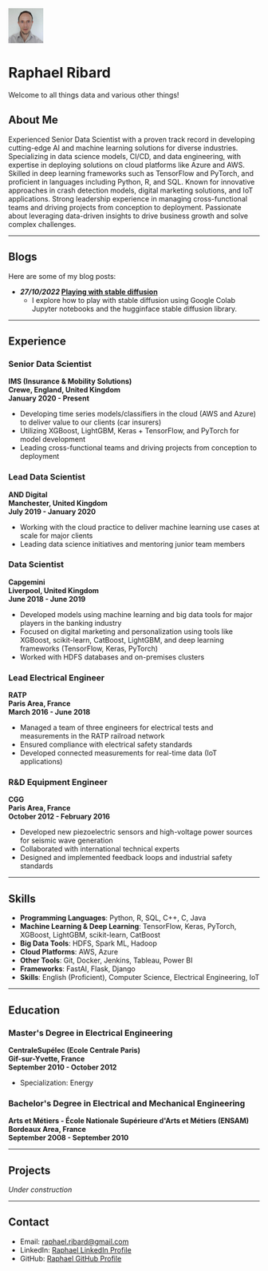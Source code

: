 <img src="linkedin_image.jpg" width="70" height="70" alt="Your Photo Placeholder">

# Raphael Ribard 
Welcome to all things data and various other things!


## About Me
Experienced Senior Data Scientist with a proven track record in developing cutting-edge AI and machine learning solutions for diverse industries. Specializing in data science models, CI/CD, and data engineering, with expertise in deploying solutions on cloud platforms like Azure and AWS. Skilled in deep learning frameworks such as TensorFlow and PyTorch, and proficient in languages including Python, R, and SQL. Known for innovative approaches in crash detection models, digital marketing solutions, and IoT applications. Strong leadership experience in managing cross-functional teams and driving projects from conception to deployment. Passionate about leveraging data-driven insights to drive business growth and solve complex challenges.

---

## Blogs
Here are some of my blog posts:

- **<i>27/10/2022</i> [Playing with stable diffusion](/posts/27102022.md)**
  -  I explore how to play with stable diffusion using Google Colab Jupyter notebooks and the hugginface stable diffusion library. 

---

## Experience

### **Senior Data Scientist**  
**IMS (Insurance & Mobility Solutions)**  
**Crewe, England, United Kingdom**  
**January 2020 - Present**

- Developing time series models/classifiers in the cloud (AWS and Azure) to deliver value to our clients (car insurers)
- Utilizing XGBoost, LightGBM, Keras + TensorFlow, and PyTorch for model development
- Leading cross-functional teams and driving projects from conception to deployment

### **Lead Data Scientist**  
**AND Digital**  
**Manchester, United Kingdom**  
**July 2019 - January 2020**

- Working with the cloud practice to deliver machine learning use cases at scale for major clients
- Leading data science initiatives and mentoring junior team members

### **Data Scientist**  
**Capgemini**  
**Liverpool, United Kingdom**  
**June 2018 - June 2019**

- Developed models using machine learning and big data tools for major players in the banking industry
- Focused on digital marketing and personalization using tools like XGBoost, scikit-learn, CatBoost, LightGBM, and deep learning frameworks (TensorFlow, Keras, PyTorch)
- Worked with HDFS databases and on-premises clusters

### **Lead Electrical Engineer**  
**RATP**  
**Paris Area, France**  
**March 2016 - June 2018**

- Managed a team of three engineers for electrical tests and measurements in the RATP railroad network
- Ensured compliance with electrical safety standards
- Developed connected measurements for real-time data (IoT applications)

### **R&D Equipment Engineer**  
**CGG**  
**Paris Area, France**  
**October 2012 - February 2016**

- Developed new piezoelectric sensors and high-voltage power sources for seismic wave generation
- Collaborated with international technical experts
- Designed and implemented feedback loops and industrial safety standards

---

## Skills

- **Programming Languages**: Python, R, SQL, C++, C, Java
- **Machine Learning & Deep Learning**: TensorFlow, Keras, PyTorch, XGBoost, LightGBM, scikit-learn, CatBoost
- **Big Data Tools**: HDFS, Spark ML, Hadoop
- **Cloud Platforms**: AWS, Azure
- **Other Tools**: Git, Docker, Jenkins, Tableau, Power BI
- **Frameworks**: FastAI, Flask, Django
- **Skills**: English (Proficient), Computer Science, Electrical Engineering, IoT

---

## Education

### **Master's Degree in Electrical Engineering**  
**CentraleSupélec (Ecole Centrale Paris)**  
**Gif-sur-Yvette, France**  
**September 2010 - October 2012**

- Specialization: Energy

### **Bachelor's Degree in Electrical and Mechanical Engineering**  
**Arts et Métiers - École Nationale Supérieure d'Arts et Métiers (ENSAM)**  
**Bordeaux Area, France**  
**September 2008 - September 2010**

---

## Projects

*Under construction*

---

## Contact

- Email: [raphael.ribard@gmail.com](mailto:raphael.ribard@example.com)
- LinkedIn: [Raphael LinkedIn Profile](www.linkedin.com/in/raphaelribard)
- GitHub: [Raphael GitHub Profile](https://github.com/raphaelribard)

<!-- You can use the [editor on GitHub](htt)ps://github.com/raphaelribard/raphaelribard.github.io/edit/main/index.md) to maintain and preview the content for your website in Markdown files.

Whenever you commit to this repository, GitHub Pages will run [Jekyll](https://jekyllrb.com/) to rebuild the pages in your site, from the content in your Markdown files.

### Markdown

Markdown is a lightweight and easy-to-use syntax for styling your writing. It includes conventions for

```markdown
Syntax highlighted code block

# Header 1
## Header 2
### Header 3

- Bulleted
- List

1. Numbered
2. List

**Bold** and _Italic_ and `Code` text

[Link](url) and ![Image](src)
```

For more details see [Basic writing and formatting syntax](https://docs.github.com/en/github/writing-on-github/getting-started-with-writing-and-formatting-on-github/basic-writing-and-formatting-syntax).

### Jekyll Themes

Your Pages site will use the layout and styles from the Jekyll theme you have selected in your [repository settings](https://github.com/raphaelribard/raphaelribard.github.io/settings/pages). The name of this theme is saved in the Jekyll `_config.yml` configuration file.

### Support or Contact

Having trouble with Pages? Check out our [documentation](https://docs.github.com/categories/github-pages-basics/) or [contact support](https://support.github.com/contact) and we’ll help you sort it out. -->
